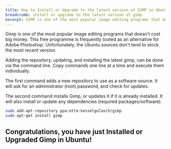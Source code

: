 ```yaml
---
title: How to Install or Upgrade to the latest version of GIMP in Ubuntu
breadcrumb: install or upgrade to the latest version of gimp
excerpt: GIMP is one of the most popular image editing programs that doesn't cost big money. This free programme is frequently tooted as an alternative for Adobe Photoshop. Unfortunately, the Ubuntu sources don't tend to stock the most recent version.
---
```


Gimp is one of the most popular image editing programs that doesn't cost big money. This free programme is frequently tooted as an alternative for Adobe Photoshop. Unfortunately, the Ubuntu sources don't tend to stock the most recent version.

Adding the repository, updating, and installing the latest gimp, can be done via the command line. Copy commands one line at a time and execute them individually.

The first command adds a new repository to use as a software source. It will ask for an administrator (root) password, and check for updates.

The second command installs Gimp, or updates it if it is already installed. It will also install or update any dependencies (required packages/software).

```bash
sudo add-apt-repository ppa:otto-kesselgulasch/gimp
sudo apt-get install gimp
```

## Congratulations, you have just Installed or Upgraded Gimp in Ubuntu!
